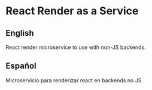 # React Render as a Service
## English
React render microservice to use with non-JS backends.

## Español
Microservicio para renderizar react en backends no JS.
